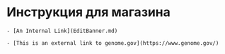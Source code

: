 Инструкция для магазина
============

    - [An Internal Link](EditBanner.md)
    
    - [This is an external link to genome.gov](https://www.genome.gov/)
